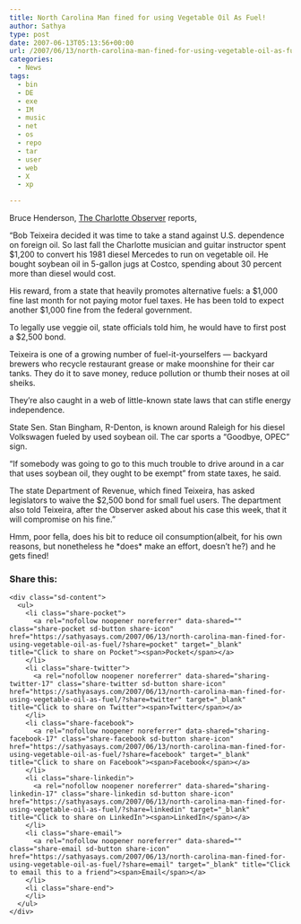 ```yaml
---
title: North Carolina Man fined for using Vegetable Oil As Fuel!
author: Sathya
type: post
date: 2007-06-13T05:13:56+00:00
url: /2007/06/13/north-carolina-man-fined-for-using-vegetable-oil-as-fuel/
categories:
  - News
tags:
  - bin
  - DE
  - exe
  - IM
  - music
  - net
  - os
  - repo
  - tar
  - user
  - web
  - X
  - xp

---
```

<p class="by-line">
  <span class="author">Bruce Henderson</span>, <a href="http://www.newsobserver.com/news/story/599471.html">The Charlotte Observer</a> reports,
</p>

&#8220;Bob Teixeira decided it was time to take a stand against U.S. dependence on foreign oil. So last fall the Charlotte musician and guitar instructor spent $1,200 to convert his 1981 diesel Mercedes to run on vegetable oil. He bought soybean oil in 5-gallon jugs at Costco, spending about 30 percent more than diesel would cost.

His reward, from a state that heavily promotes alternative fuels: a $1,000 fine last month for not paying motor fuel taxes. He has been told to expect another $1,000 fine from the federal government.

To legally use veggie oil, state officials told him, he would have to first post a $2,500 bond.

Teixeira is one of a growing number of fuel-it-yourselfers &#8212; backyard brewers who recycle restaurant grease or make moonshine for their car tanks. They do it to save money, reduce pollution or thumb their noses at oil sheiks.

They&#8217;re also caught in a web of little-known state laws that can stifle energy independence.

State Sen. Stan Bingham, R-Denton, is known around Raleigh for his diesel Volkswagen fueled by used soybean oil. The car sports a &#8220;Goodbye, OPEC&#8221; sign.

&#8220;If somebody was going to go to this much trouble to drive around in a car that uses soybean oil, they ought to be exempt&#8221; from state taxes, he said.

The state Department of Revenue, which fined Teixeira, has asked legislators to waive the $2,500 bond for small fuel users. The department also told Teixeira, after the Observer asked about his case this week, that it will compromise on his fine.&#8221;

Hmm, poor fella, does his bit to reduce oil consumption(albeit, for his own reasons, but nonetheless he \*does\* make an effort, doesn&#8217;t he?) and he gets fined!

<div class="sharedaddy sd-sharing-enabled">
  <div class="robots-nocontent sd-block sd-social sd-social-icon-text sd-sharing">
    <h3 class="sd-title">
      Share this:
    </h3>
    
    <div class="sd-content">
      <ul>
        <li class="share-pocket">
          <a rel="nofollow noopener noreferrer" data-shared="" class="share-pocket sd-button share-icon" href="https://sathyasays.com/2007/06/13/north-carolina-man-fined-for-using-vegetable-oil-as-fuel/?share=pocket" target="_blank" title="Click to share on Pocket"><span>Pocket</span></a>
        </li>
        <li class="share-twitter">
          <a rel="nofollow noopener noreferrer" data-shared="sharing-twitter-17" class="share-twitter sd-button share-icon" href="https://sathyasays.com/2007/06/13/north-carolina-man-fined-for-using-vegetable-oil-as-fuel/?share=twitter" target="_blank" title="Click to share on Twitter"><span>Twitter</span></a>
        </li>
        <li class="share-facebook">
          <a rel="nofollow noopener noreferrer" data-shared="sharing-facebook-17" class="share-facebook sd-button share-icon" href="https://sathyasays.com/2007/06/13/north-carolina-man-fined-for-using-vegetable-oil-as-fuel/?share=facebook" target="_blank" title="Click to share on Facebook"><span>Facebook</span></a>
        </li>
        <li class="share-linkedin">
          <a rel="nofollow noopener noreferrer" data-shared="sharing-linkedin-17" class="share-linkedin sd-button share-icon" href="https://sathyasays.com/2007/06/13/north-carolina-man-fined-for-using-vegetable-oil-as-fuel/?share=linkedin" target="_blank" title="Click to share on LinkedIn"><span>LinkedIn</span></a>
        </li>
        <li class="share-email">
          <a rel="nofollow noopener noreferrer" data-shared="" class="share-email sd-button share-icon" href="https://sathyasays.com/2007/06/13/north-carolina-man-fined-for-using-vegetable-oil-as-fuel/?share=email" target="_blank" title="Click to email this to a friend"><span>Email</span></a>
        </li>
        <li class="share-end">
        </li>
      </ul>
    </div>
  </div>
</div>